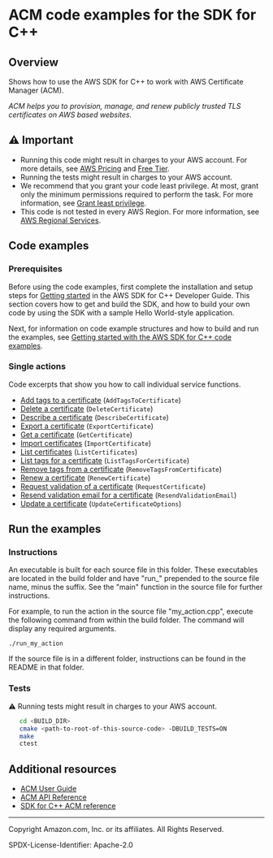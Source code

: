 # ACM code examples for the SDK for C++

## Overview

Shows how to use the AWS SDK for C++ to work with AWS Certificate Manager (ACM).

<!--custom.overview.start-->
<!--custom.overview.end-->

_ACM helps you to provision, manage, and renew publicly trusted TLS certificates on AWS based websites._

## ⚠ Important

* Running this code might result in charges to your AWS account. For more details, see [AWS Pricing](https://aws.amazon.com/pricing/) and [Free Tier](https://aws.amazon.com/free/).
* Running the tests might result in charges to your AWS account.
* We recommend that you grant your code least privilege. At most, grant only the minimum permissions required to perform the task. For more information, see [Grant least privilege](https://docs.aws.amazon.com/IAM/latest/UserGuide/best-practices.html#grant-least-privilege).
* This code is not tested in every AWS Region. For more information, see [AWS Regional Services](https://aws.amazon.com/about-aws/global-infrastructure/regional-product-services).

<!--custom.important.start-->
<!--custom.important.end-->

## Code examples

### Prerequisites



Before using the code examples, first complete the installation and setup steps
for [Getting started](https://docs.aws.amazon.com/sdk-for-cpp/v1/developer-guide/getting-started.html) in the AWS SDK for
C++ Developer Guide.
This section covers how to get and build the SDK, and how to build your own code by using the SDK with a
sample Hello World-style application.

Next, for information on code example structures and how to build and run the examples, see [Getting started with the AWS SDK for C++ code examples](https://docs.aws.amazon.com/sdk-for-cpp/v1/developer-guide/getting-started-code-examples.html).


<!--custom.prerequisites.start-->
<!--custom.prerequisites.end-->

### Single actions

Code excerpts that show you how to call individual service functions.

- [Add tags to a certificate](add_tags_to_certificate.cpp#L20) (`AddTagsToCertificate`)
- [Delete a certificate](delete_certificate.cpp#L20) (`DeleteCertificate`)
- [Describe a certificate](describe_certificate.cpp#L20) (`DescribeCertificate`)
- [Export a certificate](export_certificate.cpp#L21) (`ExportCertificate`)
- [Get a certificate](get_certificate.cpp#L20) (`GetCertificate`)
- [Import certificates](import_certificate.cpp#L21) (`ImportCertificate`)
- [List certificates](list_certificates.cpp#L20) (`ListCertificates`)
- [List tags for a certificate](list_tags_for_certificate.cpp#L20) (`ListTagsForCertificate`)
- [Remove tags from a certificate](remove_tags_from_certificate.cpp#L20) (`RemoveTagsFromCertificate`)
- [Renew a certificate](renew_certificate.cpp#L20) (`RenewCertificate`)
- [Request validation of a certificate](request_certificate.cpp#L20) (`RequestCertificate`)
- [Resend validation email for a certificate](resend_validation_email.cpp#L20) (`ResendValidationEmail`)
- [Update a certificate](update_certificate_option.cpp#L20) (`UpdateCertificateOptions`)


<!--custom.examples.start-->
<!--custom.examples.end-->

## Run the examples

### Instructions

An executable is built for each source file in this folder. These executables are located in the build folder and have
"run_" prepended to the source file name, minus the suffix. See the "main" function in the source file for further instructions.

For example, to run the action in the source file "my_action.cpp", execute the following command from within the build folder. The command
will display any required arguments.

```
./run_my_action
```

If the source file is in a different folder, instructions can be found in the README in that
folder.

<!--custom.instructions.start-->
<!--custom.instructions.end-->



### Tests

⚠ Running tests might result in charges to your AWS account.



```sh
   cd <BUILD_DIR>
   cmake <path-to-root-of-this-source-code> -DBUILD_TESTS=ON
   make
   ctest
```


<!--custom.tests.start-->
<!--custom.tests.end-->

## Additional resources

- [ACM User Guide](https://docs.aws.amazon.com/acm/latest/userguide/acm-overview.html)
- [ACM API Reference](https://docs.aws.amazon.com/acm/latest/APIReference/Welcome.html)
- [SDK for C++ ACM reference](https://sdk.amazonaws.com/cpp/api/LATEST/aws-cpp-sdk-acm/html/annotated.html)

<!--custom.resources.start-->
<!--custom.resources.end-->

---

Copyright Amazon.com, Inc. or its affiliates. All Rights Reserved.

SPDX-License-Identifier: Apache-2.0